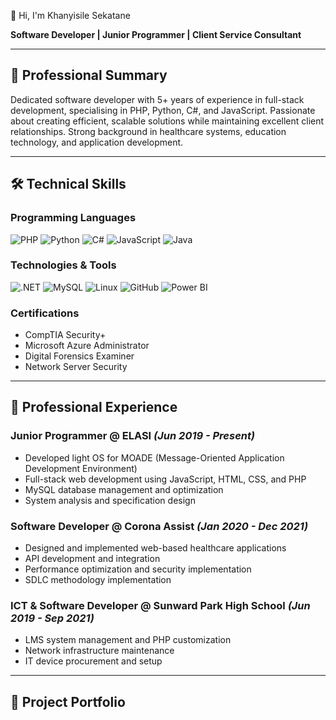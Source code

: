 👋 Hi, I'm Khanyisile Sekatane

**Software Developer | Junior Programmer | Client Service Consultant**

---

## 🎯 Professional Summary

Dedicated software developer with 5+ years of experience in full-stack development, specialising in PHP, Python, C#, and JavaScript. Passionate about creating efficient, scalable solutions while maintaining excellent client relationships. Strong background in healthcare systems, education technology, and application development.

---

## 🛠️ Technical Skills

### **Programming Languages**
![PHP](https://img.shields.io/badge/PHP-777BB4?style=for-the-badge&logo=php&logoColor=white)
![Python](https://img.shields.io/badge/Python-3776AB?style=for-the-badge&logo=python&logoColor=white)
![C#](https://img.shields.io/badge/C%23-239120?style=for-the-badge&logo=c-sharp&logoColor=white)
![JavaScript](https://img.shields.io/badge/JavaScript-F7DF1E?style=for-the-badge&logo=javascript&logoColor=black)
![Java](https://img.shields.io/badge/Java-ED8B00?style=for-the-badge&logo=java&logoColor=white)

### **Technologies & Tools**
![.NET](https://img.shields.io/badge/.NET-512BD4?style=for-the-badge&logo=dotnet&logoColor=white)
![MySQL](https://img.shields.io/badge/MySQL-4479A1?style=for-the-badge&logo=mysql&logoColor=white)
![Linux](https://img.shields.io/badge/Linux-FCC624?style=for-the-badge&logo=linux&logoColor=black)
![GitHub](https://img.shields.io/badge/GitHub-181717?style=for-the-badge&logo=github&logoColor=white)
![Power BI](https://img.shields.io/badge/Power_BI-F2C811?style=for-the-badge&logo=powerbi&logoColor=black)

### **Certifications**
- CompTIA Security+
- Microsoft Azure Administrator
- Digital Forensics Examiner
- Network Server Security

---

## 💼 Professional Experience

### **Junior Programmer** @ ELASI *(Jun 2019 - Present)*
- Developed light OS for MOADE (Message-Oriented Application Development Environment)
- Full-stack web development using JavaScript, HTML, CSS, and PHP
- MySQL database management and optimization
- System analysis and specification design

### **Software Developer** @ Corona Assist *(Jan 2020 - Dec 2021)*
- Designed and implemented web-based healthcare applications
- API development and integration
- Performance optimization and security implementation
- SDLC methodology implementation

### **ICT & Software Developer** @ Sunward Park High School *(Jun 2019 - Sep 2021)*
- LMS system management and PHP customization
- Network infrastructure maintenance
- IT device procurement and setup

---

## 📂 Project Portfolio
